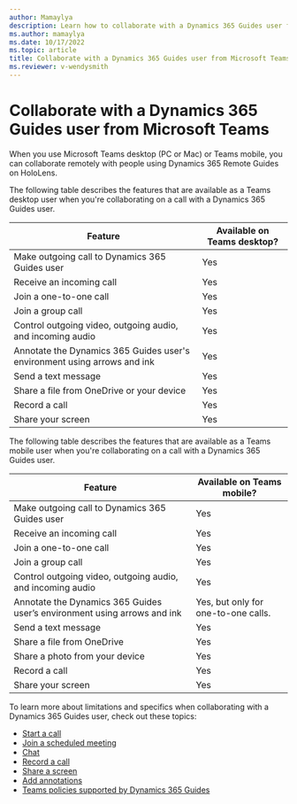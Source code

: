 ```yaml
---
author: Mamaylya
description: Learn how to collaborate with a Dynamics 365 Guides user from Microsoft Teams
ms.author: mamaylya
ms.date: 10/17/2022
ms.topic: article
title: Collaborate with a Dynamics 365 Guides user from Microsoft Teams
ms.reviewer: v-wendysmith
---
```


# Collaborate with a Dynamics 365 Guides user from Microsoft Teams

When you use Microsoft Teams desktop (PC or Mac) or Teams mobile, you can collaborate remotely with people using Dynamics 365 Remote Guides on HoloLens. 

The following table describes the features that are available as a Teams desktop user when you're collaborating on a call with a Dynamics 365 Guides user. 

|Feature |Available on Teams desktop? |
|-----------------------------------------------|------------|                                                                                               
|Make outgoing call to Dynamics 365 Guides user |Yes|    
|Receive an incoming call  |Yes|   
|Join a one-to-one call |Yes|  
|Join a group call  |Yes |       
|Control outgoing video, outgoing audio, and incoming audio  |Yes|  
|Annotate the Dynamics 365 Guides user's environment using arrows and ink  |Yes|       
|Send a text message    |Yes |   
|Share a file from OneDrive or your device  |Yes |       
|Record a call  |Yes|
|Share your screen  |Yes|                                                                                                                                                                   

The following table describes the features that are available as a Teams mobile user when you're collaborating on a call with a Dynamics 365 Guides user. 

| Feature | Available on Teams mobile? | 
|-----------------------------------------------|------------| 
|Make outgoing call to Dynamics 365 Guides user | Yes | 
|Receive an incoming call | Yes| 
|Join a one-to-one call |Yes|  
|Join a group call  |Yes | 
|Control outgoing video, outgoing audio, and incoming audio  | Yes |
|Annotate the Dynamics 365 Guides user’s environment using arrows and ink  | Yes, but only for one-to-one calls. |
|Send a text message | Yes |
|Share a file from OneDrive | Yes| 
|Share a photo from your device | Yes | 
|Record a call | Yes | 
|Share your screen | Yes | 

To learn more about limitations and specifics when collaborating with a Dynamics 365 Guides user, check out these topics:

- [Start a call](calling-start-call.md)
- [Join a scheduled meeting](calling-meetings.md)
- [Chat](calling-chat-file-sharing.md)
- [Record a call](calling-record-call.md)
- [Share a screen](calling-screen-sharing.md)
- [Add annotations](calling-annotations.md)
- [Teams policies supported by Dynamics 365 Guides](admin-teams-policies.md)
